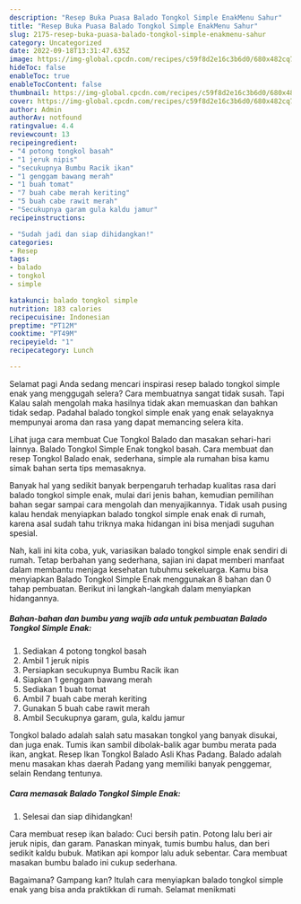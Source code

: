 ```yaml
---
description: "Resep Buka Puasa Balado Tongkol Simple EnakMenu Sahur"
title: "Resep Buka Puasa Balado Tongkol Simple EnakMenu Sahur"
slug: 2175-resep-buka-puasa-balado-tongkol-simple-enakmenu-sahur
category: Uncategorized
date: 2022-09-18T13:31:47.635Z
image: https://img-global.cpcdn.com/recipes/c59f8d2e16c3b6d0/680x482cq70/balado-tongkol-simple-enak-foto-resep-utama.jpg
hideToc: false
enableToc: true
enableTocContent: false
thumbnail: https://img-global.cpcdn.com/recipes/c59f8d2e16c3b6d0/680x482cq70/balado-tongkol-simple-enak-foto-resep-utama.jpg
cover: https://img-global.cpcdn.com/recipes/c59f8d2e16c3b6d0/680x482cq70/balado-tongkol-simple-enak-foto-resep-utama.jpg
author: Admin
authorAv: notfound
ratingvalue: 4.4
reviewcount: 13
recipeingredient:
- "4 potong tongkol basah"
- "1 jeruk nipis"
- "secukupnya Bumbu Racik ikan"
- "1 genggam bawang merah"
- "1 buah tomat"
- "7 buah cabe merah keriting"
- "5 buah cabe rawit merah"
- "Secukupnya garam gula kaldu jamur"
recipeinstructions:

- "Sudah jadi dan siap dihidangkan!"
categories:
- Resep
tags:
- balado
- tongkol
- simple

katakunci: balado tongkol simple 
nutrition: 183 calories
recipecuisine: Indonesian
preptime: "PT12M"
cooktime: "PT49M"
recipeyield: "1"
recipecategory: Lunch

---
```



Selamat pagi Anda sedang mencari inspirasi resep balado tongkol simple enak yang menggugah selera? Cara membuatnya sangat tidak susah. Tapi Kalau salah mengolah maka hasilnya tidak akan memuaskan dan bahkan tidak sedap. Padahal balado tongkol simple enak yang enak selayaknya mempunyai aroma dan rasa yang dapat memancing selera kita.


Lihat juga cara membuat Cue Tongkol Balado dan masakan sehari-hari lainnya. Balado Tongkol Simple Enak tongkol basah. Cara membuat dan resep Tongkol Balado enak, sederhana, simple ala rumahan bisa kamu simak bahan serta tips memasaknya.

Banyak hal yang sedikit banyak berpengaruh terhadap kualitas rasa dari balado tongkol simple enak, mulai dari jenis bahan, kemudian pemilihan bahan segar sampai cara mengolah dan menyajikannya. Tidak usah pusing kalau hendak menyiapkan balado tongkol simple enak enak di rumah, karena asal sudah tahu triknya maka hidangan ini bisa menjadi suguhan spesial.


Nah, kali ini kita coba, yuk, variasikan balado tongkol simple enak sendiri di rumah. Tetap berbahan yang sederhana, sajian ini dapat memberi manfaat dalam membantu menjaga kesehatan tubuhmu sekeluarga. Kamu bisa menyiapkan Balado Tongkol Simple Enak menggunakan 8 bahan dan 0 tahap pembuatan. Berikut ini langkah-langkah dalam menyiapkan hidangannya.

<!--inarticleads1-->

##### Bahan-bahan dan bumbu yang wajib ada untuk pembuatan Balado Tongkol Simple Enak:

1. Sediakan 4 potong tongkol basah
1. Ambil 1 jeruk nipis
1. Persiapkan secukupnya Bumbu Racik ikan
1. Siapkan 1 genggam bawang merah
1. Sediakan 1 buah tomat
1. Ambil 7 buah cabe merah keriting
1. Gunakan 5 buah cabe rawit merah
1. Ambil Secukupnya garam, gula, kaldu jamur


Tongkol balado adalah salah satu masakan tongkol yang banyak disukai, dan juga enak. Tumis ikan sambil dibolak-balik agar bumbu merata pada ikan, angkat. Resep Ikan Tongkol Balado Asli Khas Padang. Balado adalah menu masakan khas daerah Padang yang memiliki banyak penggemar, selain Rendang tentunya. 

<!--inarticleads2-->

##### Cara memasak Balado Tongkol Simple Enak:


1. Selesai dan siap dihidangkan!

Cara membuat resep ikan balado: Cuci bersih patin. Potong lalu beri air jeruk nipis, dan garam. Panaskan minyak, tumis bumbu halus, dan beri sedikit kaldu bubuk. Matikan api kompor lalu aduk sebentar. Cara membuat masakan bumbu balado ini cukup sederhana. 

Bagaimana? Gampang kan? Itulah cara menyiapkan balado tongkol simple enak yang bisa anda praktikkan di rumah. Selamat menikmati
